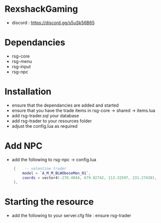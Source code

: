 # RexshackGaming
- discord : https://discord.gg/s5uSk56B65

# Dependancies
- rsg-core
- rsg-menu
- rsg-input
- rsg-npc

# Installation
- ensure that the dependancies are added and started
- ensure that you have the trade items in rsg-core -> shared -> items.lua
- add rsg-trader.sql your database
- add rsg-trader to your resources folder
- adjust the config.lua as required

# Add NPC
- add  the following to rsg-npc -> config.lua
```lua
    {    -- valentine trader 
        model = `A_M_M_BLWObeseMen_01`,
        coords = vector4(-270.4844, 679.92742, 113.32597, 231.27438),
    },
```

# Starting the resource
- add the following to your server.cfg file : ensure rsg-trader
